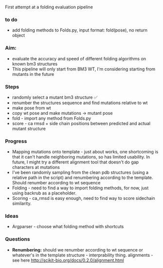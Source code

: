 First attempt at a folding evaluation pipeline

### to do
* add folding methods to Folds.py, input format: fold(pose), no return object

### Aim:
* evaluate the accuracy and speed of different folding algorithms on known bm3 structures
* This pipeline will only start from BM3 WT, I'm considering starting from mutants in the future

### Steps
* randomly select a mutant bm3 structure ✅
* renumber the structures sequence and find mutations relative to wt
* make pose from wt
* copy wt pose and make mutations -> mutant pose
* fold - import any method from Folds.py
* score - ca rmsd + side chain positions between predicted and actual mutant structure


### Progress
* Mapping mutations onto template - just about works, one shortcoming is that it can't handle neighboring mutations, so has limited usability. In future, I might try a different alignment tool that doesn't do gap characters at mutations
* I've been randomly sampling from the clean pdb structures (using a relative path in the script) and renumbering according to the template. Should renumber according to wt sequence
* Folding - need to find a way to import folding methods, for now, just using backrub as a placeholder.
* Scoring - ca_rmsd is easy enough, need to find way to score sidechain similarity.

### Ideas
* Argparser - choose what folding method with shortcuts

### Questions
* **Renumbering:** should we renumber according to wt sequence or whatever's in the template structure - interprability thing.
alignments - see here http://scikit-bio.org/docs/0.2.0/alignment.html
